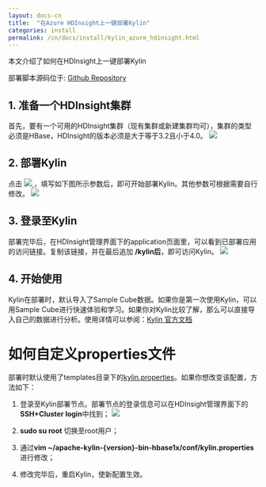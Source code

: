 ```yaml
---
layout: docs-cn
title:  "在Azure HDInsight上一键部署Kylin"
categories: install
permalink: /cn/docs/install/kylin_azure_hdinsight.html
---
```


本文介绍了如何在HDInsight上一键部署Kylin

部署脚本源码位于: [Github Repository](https://github.com/Kyligence/Iaas-Applications/tree/master/apache-kylin)

## 1. 准备一个HDInsight集群
首先，要有一个可用的HDInsight集群（现有集群或新建集群均可），集群的类型必须是HBase，HDInsight的版本必须是大于等于3.2且小于4.0。
![](/images/Kylin-On-Azure/createHDInsight.png)

## 2. 部署Kylin
点击 <a href="https://portal.azure.cn/#create/Microsoft.Template/uri/https%3a%2f%2fraw.githubusercontent.com%2fKyligence%2fIaas-Applications%2fmaster%2fapache-kylin%2fazuredeploy.json" target="_blank">
		<img src="http://azuredeploy.net/deploybutton.png"/>
	</a>，填写如下图所示参数后，即可开始部署Kylin。其他参数可根据需要自行修改。
![](/images/Kylin-On-Azure/fillclustername.png)

## 3. 登录至Kylin
部署完毕后，在HDInsight管理界面下的application页面里，可以看到已部署应用的访问链接。复制该链接，并在最后追加 **/kylin后**，即可访问Kylin。
![](/images/Kylin-On-Azure/portalinapplication.png)

## 4. 开始使用
Kylin在部署时，默认导入了Sample Cube数据。如果你是第一次使用Kylin，可以用Sample Cube进行快速体验和学习。如果你对Kylin比较了解，那么可以直接导入自己的数据进行分析。使用详情可以参阅：<a href="http://kylin.apache.org/docs/tutorial/web.html" target="_blank">Kylin 官方文档</a>

# 如何自定义properties文件
部署时默认使用了templates目录下的[kylin.properties](https://github.com/Kyligence/Iaas-Applications/blob/master/apache-kylin/templates/kylin.properties)。如果你想改变该配置，方法如下：
1. 登录至Kylin部署节点。部署节点的登录信息可以在HDInsight管理界面下的**SSH+Cluster login**中找到；
![](/images/Kylin-On-Azure/sshinfo.png)

2. **sudo su root** 切换至root用户；

3. 通过**vim ~/apache-kylin-{version}-bin-hbase1x/conf/kylin.properties**进行修改；

4. 修改完毕后，重启Kylin，使新配置生效。
